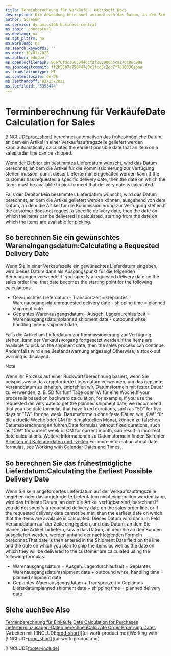 ```yaml
---
title: Terminberechnung für Verkäufe | Microsoft Docs
description: Die Anwendung berechnet automatisch das Datum, an dem Sie einen Artikel bestellen müssen, damit er zu einem bestimmten Datum im Lagerbestand vorhanden ist. Dies ist das Datum, an dem Sie erwarten können, dass Artikel, die an einem bestimmten Datum bestellt wurden, zur Kommissionierung verfügbar sind.
author: SorenGP
ms.service: dynamics365-business-central
ms.topic: conceptual
ms.devlang: na
ms.tgt_pltfrm: na
ms.workload: na
ms.search.keywords: ''
ms.date: 10/01/2020
ms.author: edupont
ms.openlocfilehash: 966f6fdc36839d40cf2f253900b5ca176c86c90e
ms.sourcegitcommit: ff2b55b7e790447e0c1fcd5c2ec7f7610338ebaa
ms.translationtype: HT
ms.contentlocale: de-DE
ms.lasthandoff: 02/15/2021
ms.locfileid: "5393474"
---
```

# <a name="date-calculation-for-sales"></a><span data-ttu-id="11343-104">Terminberechnung für Verkäufe</span><span class="sxs-lookup"><span data-stu-id="11343-104">Date Calculation for Sales</span></span>
[!INCLUDE[prod_short](includes/prod_short.md)] <span data-ttu-id="11343-105">berechnet automatisch das frühestmögliche Datum, an dem ein Artikel in einer Verkaufsauftragszeile geliefert werden kann.</span><span class="sxs-lookup"><span data-stu-id="11343-105">automatically calculates the earliest possible date that an item on a sales order line can be shipped.</span></span>

<span data-ttu-id="11343-106">Wenn der Debitor ein bestimmtes Lieferdatum wünscht, wird das Datum berechnet, an dem die Artikel für die Kommissionierung zur Verfügung stehen müssen, damit dieser Liefertermin eingehalten werden kann.</span><span class="sxs-lookup"><span data-stu-id="11343-106">If the customer has requested a specific delivery date, then the date on which the items must be available to pick to meet that delivery date is calculated.</span></span>

<span data-ttu-id="11343-107">Falls der Debitor kein bestimmtes Lieferdatum wünscht, wird das Datum berechnet, an dem die Artikel geliefert werden können, ausgehend von dem Datum, an dem die Artikel für die Kommissionierung zur Verfügung stehen.</span><span class="sxs-lookup"><span data-stu-id="11343-107">If the customer does not request a specific delivery date, then the date on which the items can be delivered is calculated, starting from the date on which the items are available for picking.</span></span>

## <a name="calculating-a-requested-delivery-date"></a><span data-ttu-id="11343-108">So berechnen Sie ein gewünschtes Wareneingangsdatum:</span><span class="sxs-lookup"><span data-stu-id="11343-108">Calculating a Requested Delivery Date</span></span>
<span data-ttu-id="11343-109">Wenn Sie in einer Verkaufszeile ein gewünschtes Lieferdatum eingeben, wird dieses Datum dann als Ausgangspunkt für die folgenden Berechnungen verwendet.</span><span class="sxs-lookup"><span data-stu-id="11343-109">If you specify a requested delivery date on the sales order line, that date becomes the starting point for the following calculations.</span></span>

- <span data-ttu-id="11343-110">Gewünschtes Lieferdatum - Transportzeit = Geplantes Warenausgangsdatum</span><span class="sxs-lookup"><span data-stu-id="11343-110">requested delivery date - shipping time = planned shipment date</span></span>
- <span data-ttu-id="11343-111">Geplantes Warenausgangsdatum - Ausgeh. Lagerdurchlaufzeit = Warenausgangsdatum</span><span class="sxs-lookup"><span data-stu-id="11343-111">planned shipment date - outbound whse. handling time = shipment date</span></span>

<span data-ttu-id="11343-112">Falls die Artikel am Lieferdatum zur Kommissionierung zur Verfügung stehen, kann der Verkaufsvorgang fortgesetzt werden.</span><span class="sxs-lookup"><span data-stu-id="11343-112">If the items are available to pick on the shipment date, then the sales process can continue.</span></span> <span data-ttu-id="11343-113">Andernfalls wird eine Bestandswarnung angezeigt.</span><span class="sxs-lookup"><span data-stu-id="11343-113">Otherwise, a stock-out warning is displayed.</span></span>

> [!Note]
> <span data-ttu-id="11343-114">Wenn Ihr Prozess auf einer Rückwärtsberechnung basiert, wenn Sie beispielsweise das angeforderte Lieferdatum verwenden, um das geplante Versanddatum zu erhalten, empfehlen wir, Datumsformeln mit fester Dauer zu verwenden, z. B. 5D für fünf Tage oder 1W für eine Woche.</span><span class="sxs-lookup"><span data-stu-id="11343-114">If your process is based on backward calculation, for example, if you use the requested delivery date to get the planned shipment date, we recommend that you use date formulas that have fixed durations, such as "5D" for five days or "1W" for one week.</span></span> <span data-ttu-id="11343-115">Datumsformeln ohne feste Dauer, wie „CW“ für die aktuelle Woche oder CM für den aktuellen Monat, können zu falschen Datumsberechnungen führen.</span><span class="sxs-lookup"><span data-stu-id="11343-115">Date formulas without fixed durations, such as "CW" for current week or CM for current month, can result in incorrect date calculations.</span></span> <span data-ttu-id="11343-116">Weitere Informationen zu Datumsformeln finden Sie unter [Arbeiten mit Kalenderdaten und -zeiten](ui-enter-date-ranges.md).</span><span class="sxs-lookup"><span data-stu-id="11343-116">For more information about date formulas, see [Working with Calendar Dates and Times](ui-enter-date-ranges.md).</span></span>

## <a name="calculating-the-earliest-possible-delivery-date"></a><span data-ttu-id="11343-117">So berechnen Sie das frühestmögliche Lieferdatum:</span><span class="sxs-lookup"><span data-stu-id="11343-117">Calculating the Earliest Possible Delivery Date</span></span>
<span data-ttu-id="11343-118">Wenn Sie kein angefordertes Lieferdatum auf der Verkaufsauftragszeile angeben oder das angeforderte Lieferdatum nicht eingehalten werden kann, wird das früheste Datum, an dem die Artikel verfügbar sind, berechnet.</span><span class="sxs-lookup"><span data-stu-id="11343-118">If you do not specify a requested delivery date on the sales order line, or if the requested delivery date cannot be met, then the earliest date on which that the items are available is calculated.</span></span> <span data-ttu-id="11343-119">Dieses Datum wird dann im Feld Versanddatum auf der Zeile eingegeben, und das Datum, an dem Sie planen, die Artikel zu liefern, sowie das Datum, an dem Sie an den Kunden ausgeliefert werden, werden anhand der nachfolgenden Formeln berechnet.</span><span class="sxs-lookup"><span data-stu-id="11343-119">That date is then entered in the Shipment Date field on the line, and the date on which you plan to ship the items as well as the date on which they will be delivered to the customer are calculated using the following formulas.</span></span>

- <span data-ttu-id="11343-120">Warenausgangsdatum + Ausgeh. Lagerdurchlaufzeit = Geplantes Warenausgangsdatum</span><span class="sxs-lookup"><span data-stu-id="11343-120">shipment date + outbound whse. handling time = planned shipment date</span></span>
- <span data-ttu-id="11343-121">Geplantes Warenausgangsdatum + Transportzeit = Geplantes Lieferdatum</span><span class="sxs-lookup"><span data-stu-id="11343-121">planned shipment date + shipping time = planned delivery date</span></span>


## <a name="see-also"></a><span data-ttu-id="11343-122">Siehe auch</span><span class="sxs-lookup"><span data-stu-id="11343-122">See Also</span></span>  
 <span data-ttu-id="11343-123">[Terminberechnung für Einkäufe](purchasing-date-calculation-for-purchases.md) </span><span class="sxs-lookup"><span data-stu-id="11343-123">[Date Calculation for Purchases](purchasing-date-calculation-for-purchases.md) </span></span>  
 [<span data-ttu-id="11343-124">Lieferterminzusagen-Daten berechnen</span><span class="sxs-lookup"><span data-stu-id="11343-124">Calculate Order Promising Dates</span></span>](sales-how-to-calculate-order-promising-dates.md)  
 <span data-ttu-id="11343-125">[Arbeiten mit [!INCLUDE[prod_short](includes/prod_short.md)]](ui-work-product.md)</span><span class="sxs-lookup"><span data-stu-id="11343-125">[Working with [!INCLUDE[prod_short](includes/prod_short.md)]](ui-work-product.md)</span></span>


[!INCLUDE[footer-include](includes/footer-banner.md)]